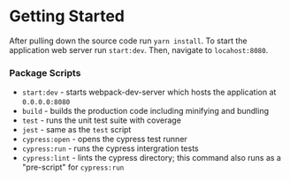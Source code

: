 # Getting Started

After pulling down the source code run `yarn install`. To start the application web server run `start:dev`. Then, navigate to `locahost:8080`.

### Package Scripts

* `start:dev` - starts webpack-dev-server which hosts the application at `0.0.0.0:8080`
* `build` - builds the production code including minifying and bundling
* `test` - runs the unit test suite with coverage
* `jest` - same as the `test` script
* `cypress:open` - opens the cypress test runner
* `cypress:run` - runs the cypress intergration tests
* `cypress:lint` - lints the cypress directory; this command also runs as a "pre-script" for `cypress:run`

